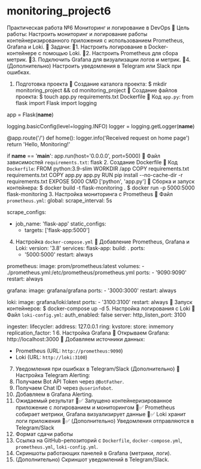# monitoring_project6
Практическая работа №6
Мониторинг и логирование в DevOps
📌 Цель работы:
Настроить мониторинг и логирование работы контейнеризированного приложения с использованием Prometheus, Grafana и Loki.
📌 Задачи:
1. Настроить логирование в Docker-контейнере с помощью Loki.
2. Настроить Prometheus для сбора метрик.
3. Подключить Grafana для визуализации логов и метрик.
4. (Дополнительно) Настроить уведомления в Telegram или Slack при ошибках.
1. Подготовка проекта
🔹 Создание каталога проекта:
$ mkdir monitoring_project && cd monitoring_project
🔹 Создание файлов проекта:
$ touch app.py requirements.txt Dockerfile
🔹 Код `app.py`:
from flask import Flask
import logging

app = Flask(__name__)

logging.basicConfig(level=logging.INFO)
logger = logging.getLogger(__name__)

@app.route('/')
def home():
    logger.info('Received request on home page')
    return 'Hello, Monitoring!'

if __name__ == '__main__':
    app.run(host='0.0.0.0', port=5000)
🔹 Файл зависимостей `requirements.txt`:
flask
2. Создание Dockerfile
🔹 Код `Dockerfile`:
FROM python:3.9-slim
WORKDIR /app
COPY requirements.txt requirements.txt
COPY app.py app.py
RUN pip install --no-cache-dir -r requirements.txt
EXPOSE 5000
CMD ['python', 'app.py']
🔹 Сборка и запуск контейнера:
$ docker build -t flask-monitoring .
$ docker run -p 5000:5000 flask-monitoring
3. Настройка мониторинга с Prometheus
🔹 Файл `prometheus.yml`:
global:
  scrape_interval: 5s

scrape_configs:
  - job_name: 'flask-app'
    static_configs:
      - targets: ['flask-app:5000']
4. Настройка `docker-compose.yml`
🔹 Добавление Prometheus, Grafana и Loki:
version: '3.8'
services:
  flask-app:
    build: .
    ports:
      - '5000:5000'
    restart: always

  prometheus:
    image: prom/prometheus:latest
    volumes:
      - ./prometheus.yml:/etc/prometheus/prometheus.yml
    ports:
      - '9090:9090'
    restart: always

  grafana:
    image: grafana/grafana
    ports:
      - '3000:3000'
    restart: always

  loki:
    image: grafana/loki:latest
    ports:
      - '3100:3100'
    restart: always
🔹 Запуск контейнеров:
$ docker-compose up -d
5. Настройка логирования с Loki
🔹 Файл `loki-config.yml`:
auth_enabled: false
server:
  http_listen_port: 3100

ingester:
  lifecycler:
    address: 127.0.0.1
    ring:
      kvstore:
        store: inmemory
      replication_factor: 1
6. Настройка Grafana
🔹 Открываем Grafana: http://localhost:3000
🔹 Добавляем источники данных:
- Prometheus (URL: `http://prometheus:9090`)
- Loki (URL: `http://loki:3100`)
7. Уведомления при ошибках в Telegram/Slack (Дополнительно)
🔹 Настройка Telegram Alerting:
1. Получаем Bot API Token через `@BotFather`.
2. Получаем Chat ID через `@userinfobot`.
3. Добавляем в Grafana Alerting.
8. Ожидаемый результат
✅ Запущено контейнеризированное приложение с логированием и мониторингом
✅ Prometheus собирает метрики, Grafana визуализирует данные
✅ Loki хранит логи приложения
✅ (Дополнительно) Уведомления отправляются в Telegram/Slack
9. Формат сдачи работы
1. Ссылка на GitHub-репозиторий с `Dockerfile`, `docker-compose.yml`, `prometheus.yml`, `loki-config.yml`.
2. Скриншоты работающих панелей в Grafana (метрики, логи).
3. (Дополнительно) Скриншот уведомлений в Telegram/Slack.

